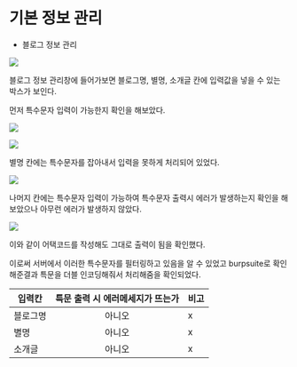 # 기본 정보 관리

  * 블로그 정보 관리
  
  ![](https://blogfiles.pstatic.net/MjAyMDAyMTVfNTgg/MDAxNTgxNzU0OTMzMDYy.A8zNbKDA5QHpMCKkcoTbahs8k3su20wiASuMNIdBvLEg.G2WyUAUa-fCBPaWV5CgpY-fM4tr7Mf7Jgiqm917BjjYg.JPEG.rlaeoghks823/K-089.jpg)
  
  블로그 정보 관리창에 들어가보면 블로그명, 별명, 소개글 칸에 입력값을 넣을 수 있는 박스가 보인다.
  
  먼저 특수문자 입력이 가능한지 확인을 해보았다.
  
  ![](https://blogfiles.pstatic.net/MjAyMDAyMTVfMjM4/MDAxNTgxNzU0OTMzMDgw.RtNLg_0szLm9L0MCtVZkTXk2TJHKBN3oEnVH-wyzLDog.T5iMEmB3KHyYOBww_B0g2ckzpJai-T7fVxOgyiTIHg0g.JPEG.rlaeoghks823/K-090.jpg)
  
  ![](https://blogfiles.pstatic.net/MjAyMDAyMTVfMzcg/MDAxNTgxNzU0OTMyNzY0.jrEw8EHRtHcCt7tMubR3L09wQCkVltE_FosAxXb0f0og.pduITtr-JEoLmaME9uvwx-wAu1fw2uWTssu9WI2m8hYg.JPEG.rlaeoghks823/K-091.jpg)
  
  별명 칸에는 특수문자를 잡아내서 입력을 못하게 처리되어 있었다.
  
  ![](https://blogfiles.pstatic.net/MjAyMDAyMTVfOTQg/MDAxNTgxNzU0OTMyODEy.WYgf94EADN5SDkUQchYW7XOcBfuE9AgdTlPkaaZI9O8g.lP7S9iym1eyORVlmRRd4z5cmXhcbhOCk9Nl1o0QdPhMg.JPEG.rlaeoghks823/K-092.jpg)
  
  나머지 칸에는 특수문자 입력이 가능하여 특수문자 출력시 에러가 발생하는지 확인을 해보았으나 아무런 에러가 발생하지 않았다.
  
  ![](https://blogfiles.pstatic.net/MjAyMDAyMTVfMTMx/MDAxNTgxNzU0OTMyODAw.a34McvF7jOxWKK57zt8H3fVorDlEDJ0sjiz3Df2_77kg.5VdDkNOBKBX3KTejTXeLbHhDgp4AMzQvSN21W-4TWfYg.JPEG.rlaeoghks823/K-093.jpg)
  
  이와 같이 어택코드를 작성해도 그대로 출력이 됨을 확인했다.
  
  이로써 서버에서 이러한 특수문자를 필터링하고 있음을 알 수 있었고 burpsuite로 확인해준결과 특문을 더블 인코딩해줘서 처리해줌을 확인되었다.
  
  
  입력칸 | 특문 출력 시 에러메세지가 뜨는가 | 비고
  ---|:---:|---
  블로그명 | 아니오 | x
  별명 | 아니오 | x
  소개글 | 아니오 | x
